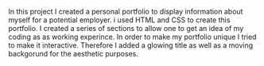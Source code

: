 In this project I created a personal portfolio to display information about myself for a potential employer. i used HTML and CSS to create this portfolio. I created a series of sections to allow one to get an idea of my coding as as working experince. In order to make my portfolio unique I tried to make it interactive. Therefore I added a glowing title as well as a moving backgorund for the aesthetic purposes.
